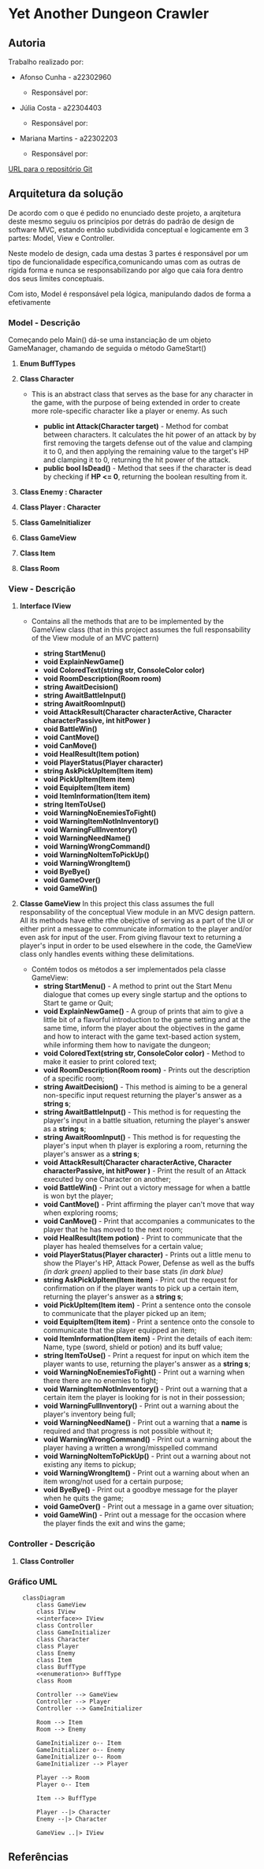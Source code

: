 # Yet Another Dungeon Crawler

## Autoria

Trabalho realizado por:

- Afonso Cunha - a22302960
  - Responsável por:

- Júlia Costa - a22304403
  - Responsável por:
  
- Mariana Martins - a22302203
  - Responsável por:


[URL para o repositório Git](https://github.com/Juhhxx/YetAnotherDungeonCrawler_LP1)

## Arquitetura da solução

De acordo com o que é pedido no enunciado deste projeto, a arqitetura deste mesmo seguiu os princípios por detrás do padrão de design de software MVC, estando então subdividida conceptual e logicamente em 3 partes: Model, View e Controller.

Neste modelo de design, cada uma destas 3 partes é responsável por um tipo de funcionalidade específica,comunicando umas com as outras de rígida forma e nunca se responsabilizando por algo que caia fora dentro dos seus limites conceptuais.

Com isto, Model é responsável pela lógica, manipulando dados de forma a efetivamente 

### Model - Descrição

Começando pelo Main() dá-se uma instanciação de um objeto GameManager, chamando de seguida o método GameStart()

1. **Enum BuffTypes**
2. **Class Character**
   - This is an abstract class that serves as the base for any character in the game, with the purpose of being extended in order to create more role-specific character like a player or enemy. As such

      - **public int Attack(Character target)** - Method for combat between characters. It calculates the hit power of an attack by by first removing the targets defense out of the value and clamping it to 0,  and then applying the remaining value to the target's HP and clamping it to 0, returning the hit power of the attack.
      - **public bool IsDead()** - Method that sees if the character is dead by checking if **HP <= 0**, returning the boolean resulting from it.

3. **Class Enemy : Character**
4. **Class Player : Character**
5. **Class GameInitializer**
6. **Class GameView**
7. **Class Item**
8. **Class Room**

### View - Descrição

1. **Interface IView**
    - Contains all the methods that are to be implemented by the GameView class (that in this project assumes the full responsability of the View module of an MVC pattern)

      - **string StartMenu()**
      - **void ExplainNewGame()**
      - **void ColoredText(string str, ConsoleColor color)**
      - **void RoomDescription(Room room)**
      - **string AwaitDecision()**
      - **string AwaitBattleInput()**
      - **string AwaitRoomInput()**
      - **void AttackResult(Character characterActive, Character characterPassive, int hitPower )**
      - **void BattleWin()**
      - **void CantMove()**
      - **void CanMove()**
      - **void HealResult(Item potion)**
      - **void PlayerStatus(Player character)**
      - **string AskPickUpItem(Item item)**
      - **void PickUpItem(Item item)**
      - **void EquipItem(Item item)**
      - **void ItemInformation(Item item)**
      - **string ItemToUse()**
      - **void WarningNoEnemiesToFight()**
      - **void WarningItemNotInInventory()**
      - **void WarningFullInventory()**
      - **void WarningNeedName()**
      - **void WarningWrongCommand()**
      - **void WarningNoItemToPickUp()**
      - **void WarningWrongItem()**
      - **void ByeBye()**
      - **void GameOver()**
      - **void GameWin()**
  
2. **Classe GameView**
   In this project this class assumes the full responsability of the conceptual View module in an MVC design pattern. All its methods have eithe rthe obejctive of serving as a part of the UI or either print a message to communicate information to the player and/or even ask for input of the user. From giving flavour text to returning a player's input in order to be used elsewhere in the code, the GameView class only handles events withing these delimitations.

   - Contém todos os métodos a ser implementados pela classe GameView:
      - **string StartMenu()** - A method to print out the Start Menu dialogue that comes up every single startup and the options to Start te game or Quit;
      - **void ExplainNewGame()** - A group of prints that aim to give a little bit of a flavorful introduction to the game setting and at the same time, inform the player about the objectives in the game and how to interact with the game text-based action system, while informing them how to navigate the dungeon;
      - **void ColoredText(string str, ConsoleColor color)** - Method to make it easier to print colored text;
      - **void RoomDescription(Room room)** - Prints out the description of a specific room;
      - **string AwaitDecision()** - This method is aiming to be a general non-specific input request returning the player's answer as a **string s**;
      - **string AwaitBattleInput()** - This method is for requesting the player's input in a battle situation, returning the player's answer as a **string s**;
      - **string AwaitRoomInput()** - This method is for requesting the player's input when th player is exploring a room, returning the player's answer as a **string s**;
      - **void AttackResult(Character characterActive, Character characterPassive, int hitPower )** - Print the result of an Attack executed by one Character on another;
      - **void BattleWin()** - Print out a victory message for when a battle is won byt the player;
      - **void CantMove()** - Print affirming the player can't move that way when exploring rooms;
      - **void CanMove()** - Print that accompanies a communicates to the player that he has moved to the next room;
      - **void HealResult(Item potion)** - Print to communicate that the player has healed themselves for a certain value;
      - **void PlayerStatus(Player character)** - Prints out a little menu to show the Player's HP, Attack Power, Defense as well as the buffs *(in dark green)* applied to their base stats *(in dark blue)*
      - **string AskPickUpItem(Item item)** - Print out the request for confirmation on if the player wants to pick up a certain item, returning the player's answer as a **string s**;
      - **void PickUpItem(Item item)** - Print a sentence onto the console to communicate that the player picked up an item;
      - **void EquipItem(Item item)** - Print a sentence onto the console to communicate that the player equipped an item;
      - **void ItemInformation(Item item)** - Print the details of each item: Name, type (sword, shield or potion) and its buff value;
      - **string ItemToUse()** - Print a request for input on which item the player wants to use, returning the player's answer as a **string s**;
      - **void WarningNoEnemiesToFight()** - Print out a warning when there there are no enemies to fight;
      - **void WarningItemNotInInventory()** - Print out a warning that a certain item the player is looking for is not in their possession;
      - **void WarningFullInventory()** - Print out a warning about the player's inventory being full;
      - **void WarningNeedName()** - Print out a warning that a **name** is required and that progress is not possible without it;
      - **void WarningWrongCommand()** - Print out a warning about the player having a written a wrong/misspelled command
      - **void WarningNoItemToPickUp()** - Print out a warning about not existing any items to pickup;
      - **void WarningWrongItem()** - Print out a warning about when an item wrong/not used for a certain purpose;
      - **void ByeBye()** - Print out a goodbye message for the player when he quits the game;
      - **void GameOver()** - Print out a message in a game over situation;
      - **void GameWin()** - Print out a message for the occasion where the player finds the exit and wins the game;

### Controller - Descrição

1. **Class Controller**

### Gráfico UML

```mermaid
    classDiagram
        class GameView
        class IView
        <<interface>> IView
        class Controller
        class GameInitializer
        class Character
        class Player
        class Enemy
        class Item
        class BuffType
        <<enumeration>> BuffType
        class Room
        
        Controller --> GameView
        Controller --> Player
        Controller --> GameInitializer

        Room --> Item
        Room --> Enemy

        GameInitializer o-- Item
        GameInitializer o-- Enemy
        GameInitializer o-- Room
        GameInitializer --> Player

        Player --> Room
        Player o-- Item

        Item --> BuffType
        
        Player --|> Character
        Enemy --|> Character

        GameView ..|> IView
```

## Referências
